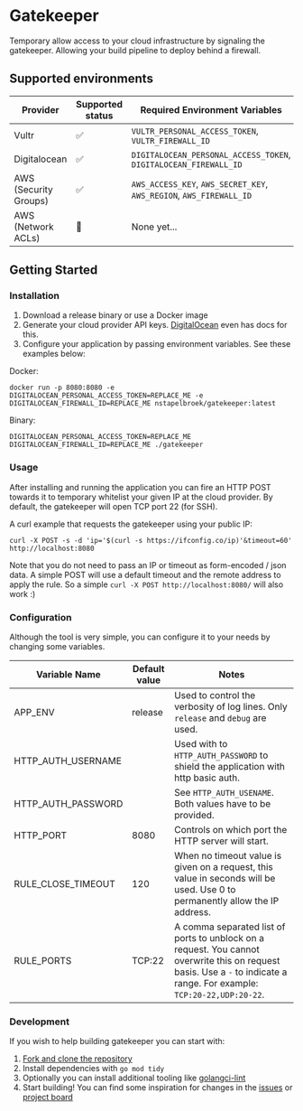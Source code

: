 # Gatekeeper

Temporary allow access to your cloud infrastructure by signaling the gatekeeper. Allowing your build pipeline to deploy behind a firewall.

## Supported environments

| Provider   | Supported status | Required Environment Variables |
|---	|---	|---    |
| Vultr | :white_check_mark: |`VULTR_PERSONAL_ACCESS_TOKEN`, `VULTR_FIREWALL_ID`|
| Digitalocean |  :white_check_mark: | `DIGITALOCEAN_PERSONAL_ACCESS_TOKEN`, `DIGITALOCEAN_FIREWALL_ID` |
| AWS (Security Groups) | :white_check_mark: | `AWS_ACCESS_KEY`, `AWS_SECRET_KEY`, `AWS_REGION`, `AWS_FIREWALL_ID` |
| AWS (Network ACLs) | :construction_worker: | None yet... |

## Getting Started

### Installation
1. Download a release binary or use a Docker image
1. Generate your cloud provider API keys. [DigitalOcean](https://www.digitalocean.com/docs/api/create-personal-access-token/) even has docs for this.
1. Configure your application by passing environment variables. See these examples below:

Docker:
```
docker run -p 8080:8080 -e DIGITALOCEAN_PERSONAL_ACCESS_TOKEN=REPLACE_ME -e DIGITALOCEAN_FIREWALL_ID=REPLACE_ME nstapelbroek/gatekeeper:latest
```

Binary:
```
DIGITALOCEAN_PERSONAL_ACCESS_TOKEN=REPLACE_ME DIGITALOCEAN_FIREWALL_ID=REPLACE_ME ./gatekeeper
```

### Usage
After installing and running the application you can fire an HTTP POST towards it to temporary whitelist your given IP at the cloud provider.
By default, the gatekeeper will open TCP port 22 (for SSH).

A curl example that requests the gatekeeper using your public IP:
```curl
curl -X POST -s -d 'ip='$(curl -s https://ifconfig.co/ip)'&timeout=60' http://localhost:8080
```

Note that you do not need to pass an IP or timeout as form-encoded / json data. A simple POST will use a default timeout
and the remote address to apply the rule. So a simple `curl -X POST http://localhost:8080/` will also work :)

  
### Configuration

Although the tool is very simple, you can configure it to your needs by changing some variables. 

| Variable Name      | Default value | Notes |
|---	             |---	        |---    |
| APP_ENV            | release      | Used to control the verbosity of log lines. Only `release` and `debug` are used. |
| HTTP_AUTH_USERNAME |              | Used with to `HTTP_AUTH_PASSWORD` to shield the application with http basic auth. |
| HTTP_AUTH_PASSWORD |              | See `HTTP_AUTH_USENAME`. Both values have to be provided.                         |
| HTTP_PORT          | 8080         | Controls on which port the HTTP server will start.                                |
| RULE_CLOSE_TIMEOUT | 120          | When no timeout value is given on a request, this value in seconds will be used. Use 0 to permanently allow the IP address. |
| RULE_PORTS         | TCP:22       | A comma separated list of ports to unblock on a request. You cannot overwrite this on request basis. Use a `-` to indicate a range. For example: `TCP:20-22,UDP:20-22`. |


### Development
If you wish to help building gatekeeper you can start with:

1. [Fork and clone the repository](https://github.com/nstapelbroek/gatekeeper/fork)
1. Install dependencies with `go mod tidy`
1. Optionally you can install additional tooling like [golangci-lint](https://github.com/golangci/golangci-lint)
1. Start building! You can find some inspiration for changes in the [issues](https://github.com/nstapelbroek/gatekeeper/issue) or [project board](https://github.com/nstapelbroek/gatekeeper/projects)
